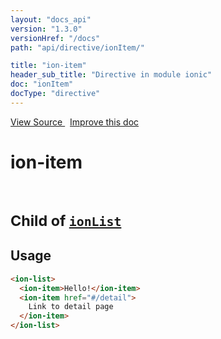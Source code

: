 ```yaml
---
layout: "docs_api"
version: "1.3.0"
versionHref: "/docs"
path: "api/directive/ionItem/"

title: "ion-item"
header_sub_title: "Directive in module ionic"
doc: "ionItem"
docType: "directive"
---
```


<div class="improve-docs">
<a href='https://github.com/driftyco/ionic-v1/blob/master/js/angular/directive/item.js#L1'>
View Source
</a>
&nbsp;
<a href='http://github.com/driftyco/ionic/edit/1.x/js/angular/directive/item.js#L1'>
Improve this doc
</a>
</div>




<h1 class="api-title">

ion-item


<br />
<small>
Child of <a href="/docs/api/directive/ionList/"><code>ionList</code></a>
</small>


</h1>















<h2 id="usage">Usage</h2>

```html
<ion-list>
  <ion-item>Hello!</ion-item>
  <ion-item href="#/detail">
    Link to detail page
  </ion-item>
</ion-list>
```









